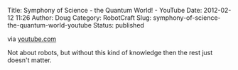 Title: Symphony of Science - the Quantum World! - YouTube
Date: 2012-02-12 11:26
Author: Doug
Category: RobotCraft
Slug: symphony-of-science-the-quantum-world-youtube
Status: published

via [youtube.com](http://www.youtube.com/watch?v=DZGINaRUEkU)

Not about robots, but without this kind of knowledge then the rest just doesn't matter.
